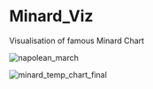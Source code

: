# Minard_Viz
Visualisation of famous Minard Chart

![napolean_march](https://user-images.githubusercontent.com/53405597/214133310-262a32d9-642c-4355-bb0f-f72dfc9e1e9f.png)


![minard_temp_chart_final](https://user-images.githubusercontent.com/53405597/214133336-7bfbd1d3-6e57-4f4b-8782-ba57635348aa.png)
